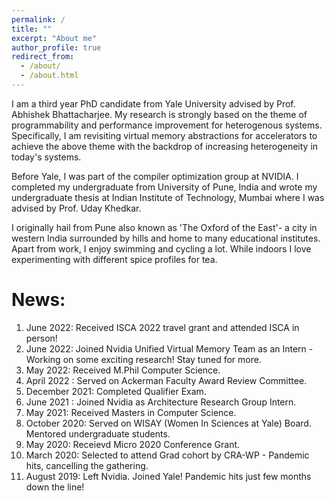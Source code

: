 ```yaml
---
permalink: /
title: ""
excerpt: "About me"
author_profile: true
redirect_from: 
  - /about/
  - /about.html
---
```

I am a third year PhD candidate  from Yale University advised by Prof. Abhishek Bhattacharjee. My research is strongly based on the theme of programmability and performance improvement for heterogenous systems. Specifically, I am revisiting virtual memory abstractions for accelerators to achieve the above theme with the backdrop of increasing heterogeneity in today's systems.

Before Yale, I was part of the compiler optimization group at NVIDIA. I completed my undergraduate from University of Pune, India and wrote my undergraduate thesis at Indian Institute of Technology, Mumbai where I was advised by Prof. Uday Khedkar.

I originally hail from Pune also known as 'The Oxford of the East'- a city in western India surrounded by hills and home to many educational institutes. Apart from work, I enjoy swimming and cycling a lot. While indoors I love experimenting with different spice profiles for tea.


News:
======
1.  June 2022: Received ISCA 2022 travel grant and attended ISCA in person!
2.  June 2022: Joined Nvidia Unified Virtual Memory Team as an Intern - Working on some exciting research! Stay tuned for more.
3.  May 2022: Received M.Phil Computer Science.
4.  April 2022 : Served on Ackerman Faculty Award Review Committee.
5.  December 2021: Completed Qualifier Exam.
6.  June 2021 : Joined Nvidia as Architecture Research Group Intern.
7.  May 2021: Received Masters in Computer Science.
8.  October 2020: Served on WISAY (Women In Sciences at Yale) Board. Mentored undergraduate students.
9.  May 2020: Receievd Micro 2020 Conference Grant.
10. March 2020: Selected to attend Grad cohort by CRA-WP - Pandemic hits, cancelling the gathering.
11. August 2019: Left Nvidia. Joined Yale!  Pandemic hits just few months down the line!
